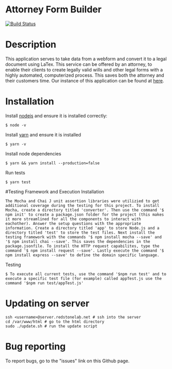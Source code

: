 # Attorney Form Builder
[![Build Status](https://travis-ci.org/ESOF423/attorney-form-builder.svg?branch=master)](https://travis-ci.org/ESOF423/attorney-form-builder)

# Description
This application serves to take data from a webform and convert it to a legal document using LaTex. This service can be offered by an attorney, to enable their clients to create legally valid wills and other legal forms with a highly automated, computerized process. This saves both the attorney and their customers time. Our instance of this application can be found at [here](http://server.redstonelab.net:8080). 

# Installation
Install [nodejs](https://nodejs.org/en/) and ensure it is installed correctly:
```
$ node -v
```

Install [yarn](https://yarnpkg.com/en/docs/install) and ensure it is installed
```
$ yarn -v
```

Install node dependencies
```
$ yarn && yarn install --production=false
```

Run tests
```
$ yarn test
```

#Testing Framework and Execution
Installation
```
The Mocha and Chai J unit assertion libraries were utilizied to get additional coverage during the testing for this project. To install Mocha, create a directory titled 'converter'. Then use the command '$ npm init' to create a package.json folder for the project (this makes it more streamlined for all the components to interact with eachother). Answer the setup questions with the appropriate information. Create a directory titled 'app' to store Node.js and a directory titled 'test' to store the test files. Next install the testing framework with the commands '$ npm install mocha --save' and '$ npm install chai --save'. This saves the dependencies in the package.jsonfile. To install the HTTP request capabilites, type the command '$ npm install request --save'. Lastly execute the command '$ npm install express --save' to define the domain specific language.
```
Testing
```
$ To execute all current tests, use the command '$npm run test' and to execute a specific test file (for example) called appTest.js use the command '$npm run test/appTest.js'
```

# Updating on server

```shell
ssh <username>@server.redstonelab.net # ssh into the server
cd /var/www/html # go to the html directory
sudo ./update.sh # run the update script
```

# Bug reporting
To report bugs, go to the "issues" link on this Github page. 
